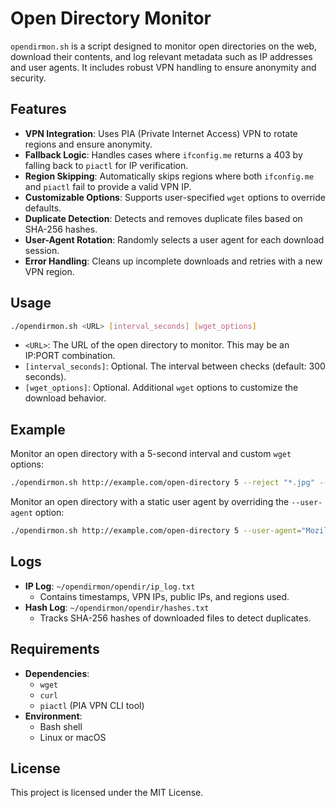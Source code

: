 # Open Directory Monitor

`opendirmon.sh` is a script designed to monitor open directories on the web, download their contents, and log relevant metadata such as IP addresses and user agents. It includes robust VPN handling to ensure anonymity and security.

## Features

- **VPN Integration**: Uses PIA (Private Internet Access) VPN to rotate regions and ensure anonymity.
- **Fallback Logic**: Handles cases where `ifconfig.me` returns a 403 by falling back to `piactl` for IP verification.
- **Region Skipping**: Automatically skips regions where both `ifconfig.me` and `piactl` fail to provide a valid VPN IP.
- **Customizable Options**: Supports user-specified `wget` options to override defaults.
- **Duplicate Detection**: Detects and removes duplicate files based on SHA-256 hashes.
- **User-Agent Rotation**: Randomly selects a user agent for each download session.
- **Error Handling**: Cleans up incomplete downloads and retries with a new VPN region.

## Usage

```bash
./opendirmon.sh <URL> [interval_seconds] [wget_options]
```

- `<URL>`: The URL of the open directory to monitor. This may be an IP:PORT combination.
- `[interval_seconds]`: Optional. The interval between checks (default: 300 seconds).
- `[wget_options]`: Optional. Additional `wget` options to customize the download behavior.

## Example

Monitor an open directory with a 5-second interval and custom `wget` options:

```bash
./opendirmon.sh http://example.com/open-directory 5 --reject "*.jpg" --quota=100m
```

Monitor an open directory with a static user agent by overriding the `--user-agent` option:

```bash
./opendirmon.sh http://example.com/open-directory 5 --user-agent="Mozilla/5.0 (Windows NT 10.0; Win64; x64) AppleWebKit/537.36 (KHTML, like Gecko) Chrome/91.0.4472.124 Safari/537.36"
```

## Logs

- **IP Log**: `~/opendirmon/opendir/ip_log.txt`
  - Contains timestamps, VPN IPs, public IPs, and regions used.
- **Hash Log**: `~/opendirmon/opendir/hashes.txt`
  - Tracks SHA-256 hashes of downloaded files to detect duplicates.

## Requirements

- **Dependencies**:
  - `wget`
  - `curl`
  - `piactl` (PIA VPN CLI tool)
- **Environment**:
  - Bash shell
  - Linux or macOS

## License

This project is licensed under the MIT License.
